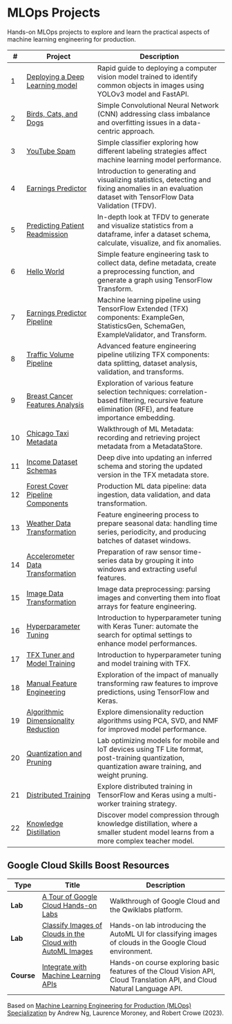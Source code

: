 # MLOps Projects

Hands-on MLOps projects to explore and learn the practical aspects of machine learning engineering for production.

| #   | Project                                                                         | Description                                                                                                                                              |
| --- | ------------------------------------------------------------------------------- | -------------------------------------------------------------------------------------------------------------------------------------------------------- |
| 1   | [Deploying a Deep Learning model](01-deploying-a-deep-learning-model)           | Rapid guide to deploying a computer vision model trained to identify common objects in images using YOLOv3 model and FastAPI.                            |
| 2   | [Birds, Cats, and Dogs](02-data-centric-approach)                               | Simple Convolutional Neural Network (CNN) addressing class imbalance and overfitting issues in a data-centric approach.                                  |
| 3   | [YouTube Spam](03-data-labeling)                                                | Simple classifier exploring how different labeling strategies affect machine learning model performance.                                                 |
| 4   | [Earnings Predictor](04-tensorflow-data-validation)                             | Introduction to generating and visualizing statistics, detecting and fixing anomalies in an evaluation dataset with TensorFlow Data Validation (TFDV).   |
| 5   | [Predicting Patient Readmission](05-data-validation)                            | In-depth look at TFDV to generate and visualize statistics from a dataframe, infer a dataset schema, calculate, visualize, and fix anomalies.            |
| 6   | [Hello World](06-simple-feature-engineering)                                    | Simple feature engineering task to collect data, define metadata, create a preprocessing function, and generate a graph using TensorFlow Transform.      |
| 7   | [Earnings Predictor Pipeline](07-feature-engineering-pipeline)                  | Machine learning pipeline using TensorFlow Extended (TFX) components: ExampleGen, StatisticsGen, SchemaGen, ExampleValidator, and Transform.             |
| 8   | [Traffic Volume Pipeline](08-feature-engineering)                               | Advanced feature engineering pipeline utilizing TFX components: data splitting, dataset analysis, validation, and transforms.                            |
| 9   | [Breast Cancer Features Analysis](09-feature-selection)                         | Exploration of various feature selection techniques: correlation-based filtering, recursive feature elimination (RFE), and feature importance embedding. |
| 10  | [Chicago Taxi Metadata](10-ml-metadata)                                         | Walkthrough of ML Metadata: recording and retrieving project metadata from a MetadataStore.                                                              |
| 11  | [Income Dataset Schemas](11-iterative-schema)                                   | Deep dive into updating an inferred schema and storing the updated version in the TFX metadata store.                                                    |
| 12  | [Forest Cover Pipeline Components](12-data-pipeline-components)                 | Production ML data pipeline: data ingestion, data validation, and data transformation.                                                                   |
| 13  | [Weather Data Transformation](13-time-series-data)                              | Feature engineering process to prepare seasonal data: handling time series, periodicity, and producing batches of dataset windows.                       |
| 14  | [Accelerometer Data Transformation](14-accelerometer-data)                      | Preparation of raw sensor time-series data by grouping it into windows and extracting useful features.                                                   |
| 15  | [Image Data Transformation](15-image-data)                                      | Image data preprocessing: parsing images and converting them into float arrays for feature engineering.                                                  |
| 16  | [Hyperparameter Tuning](16-keras-tuner)                                         | Introduction to hyperparameter tuning with Keras Tuner: automate the search for optimal settings to enhance model performances.                          |
| 17  | [TFX Tuner and Model Training](17-tfx-tuner)                                    | Introduction to hyperparameter tuning and model training with TFX.                                                                                       |
| 18  | [Manual Feature Engineering](18-manual-feature-engineering)                     | Exploration of the impact of manually transforming raw features to improve predictions, using TensorFlow and Keras.                                      |
| 19  | [Algorithmic Dimensionality Reduction](19-algorithmic-dimensionality-reduction) | Explore dimensionality reduction algorithms using PCA, SVD, and NMF for improved model performance.                                                      |
| 20  | [Quantization and Pruning](20-quantization-and-pruning)                         | Lab optimizing models for mobile and IoT devices using TF Lite format, post-training quantization, quantization aware training, and weight pruning.      |
| 21  | [Distributed Training](21-distributed-training)                                 | Explore distributed training in TensorFlow and Keras using a multi-worker training strategy.                                                             |
| 22  | [Knowledge Distillation](22-knowledge-distillation)                             | Discover model compression through knowledge distillation, where a smaller student model learns from a more complex teacher model.                       |

## Google Cloud Skills Boost Resources

| Type       | Title                                                                                                                        | Description                                                                                                              |
| ---------- | ---------------------------------------------------------------------------------------------------------------------------- | ------------------------------------------------------------------------------------------------------------------------ |
| **Lab**    | [A Tour of Google Cloud Hands-on Labs](https://www.cloudskillsboost.google/focuses/2794?parent=catalog)                      | Walkthrough of Google Cloud and the Qwiklabs platform.                                                                   |
| **Lab**    | [Classify Images of Clouds in the Cloud with AutoML Images](https://www.cloudskillsboost.google/focuses/8406?parent=catalog) | Hands-on lab introducing the AutoML UI for classifying images of clouds in the Google Cloud environment.                 |
| **Course** | [Integrate with Machine Learning APIs](https://www.cloudskillsboost.google/course_templates/630)                             | Hands-on course exploring basic features of the Cloud Vision API, Cloud Translation API, and Cloud Natural Language API. |

Based on [Machine Learning Engineering for Production (MLOps) Specialization](https://www.deeplearning.ai/courses/machine-learning-engineering-for-production-mlops/) by Andrew Ng, Laurence Moroney, and Robert Crowe (2023).

